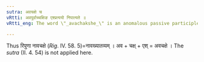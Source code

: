 ```yaml
---
sutra: अवचक्षे च
vRtti: अवपूर्वाच्चक्षिङ एश्प्रत्ययो निपात्यते ॥
vRtti_eng: The word \"_avachakshe_\" is an anomalous passive participle in the Vedas.

---
```

Thus रिपुणा नावचक्षे (_Rig_. IV. 58. 5)=नावख्यातव्यम् । अव + चक्ष् + एश् = अवचक्षे । The _sutra_ (II. 4. 54) is not applied here.